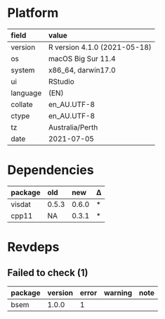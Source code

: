 # Platform

|field    |value                        |
|:--------|:----------------------------|
|version  |R version 4.1.0 (2021-05-18) |
|os       |macOS Big Sur 11.4           |
|system   |x86_64, darwin17.0           |
|ui       |RStudio                      |
|language |(EN)                         |
|collate  |en_AU.UTF-8                  |
|ctype    |en_AU.UTF-8                  |
|tz       |Australia/Perth              |
|date     |2021-07-05                   |

# Dependencies

|package |old   |new   |Δ  |
|:-------|:-----|:-----|:--|
|visdat  |0.5.3 |0.6.0 |*  |
|cpp11   |NA    |0.3.1 |*  |

# Revdeps

## Failed to check (1)

|package |version |error |warning |note |
|:-------|:-------|:-----|:-------|:----|
|bsem    |1.0.0   |1     |        |     |

